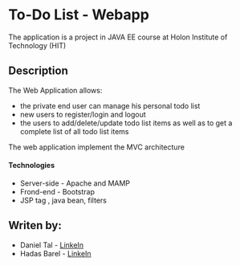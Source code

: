 # To-Do List - Webapp

The application is a project in JAVA EE course at Holon Institute of Technology (HIT)

## Description
The Web Application allows:
- the private end user can manage his personal todo list 
- new users to register/login and logout
-  the users to add/delete/update todo list items as well as to get a complete list of all todo list items 

The web application implement the MVC architecture

#### Technologies
- Server-side - Apache and MAMP
- Frond-end - Bootstrap
- JSP tag , java bean, filters

## Writen by:

- Daniel Tal - [LinkeIn](https://www.linkedin.com/in/daniel-tal/)
- Hadas Barel - [LinkeIn](https://www.linkedin.com/in/hadas-barel-a73840148/)
